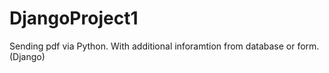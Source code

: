 # DjangoProject1
Sending pdf via Python. With additional inforamtion from database or form. (Django)
